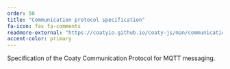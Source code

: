 ```yaml
---
order: 50
title: "Communication protocol specification"
fa-icon: fas fa-comments
readmore-external: "https://coatyio.github.io/coaty-js/man/communication-protocol/"
accent-color: primary
---
```


Specification of the Coaty Communication Protocol for MQTT messaging.
